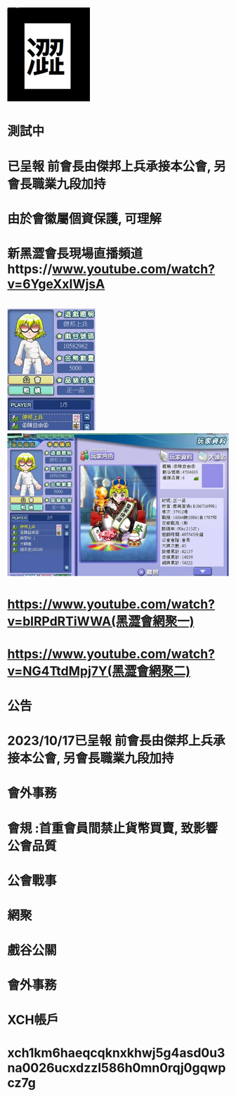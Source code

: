 # <img src="flag.jpg">
# 測試中 

# 已呈報 前會長由傑邦上兵承接本公會, 另會長職業九段加持 
# 由於會徽屬個資保護, 可理解
# 新黑澀會長現場直播頻道https://www.youtube.com/watch?v=6YgeXxIWjsA
# <img src="war.jpg"><img src="enemy1.jpg">
# https://www.youtube.com/watch?v=blRPdRTiWWA(黑澀會網聚一)
# https://www.youtube.com/watch?v=NG4TtdMpj7Y(黑澀會網聚二)
# 公告
# 2023/10/17已呈報 前會長由傑邦上兵承接本公會, 另會長職業九段加持 
# 會外事務
# 會規 :首重會員間禁止貨幣買賣, 致影響公會品質
# 公會戰事
# 網聚
# 戲谷公關
# 會外事務
# XCH帳戶
# xch1km6haeqcqknxkhwj5g4asd0u3na0026ucxdzzl586h0mn0rqj0gqwpcz7g
